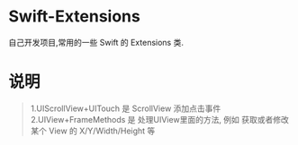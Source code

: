 # Swift-Extensions
自己开发项目,常用的一些 Swift 的 Extensions 类.

# 说明
> 1.UIScrollView+UITouch 是 ScrollView 添加点击事件
> 2.UIView+FrameMethods 是 处理UIView里面的方法, 例如 获取或者修改 某个 View 的 X/Y/Width/Height 等
